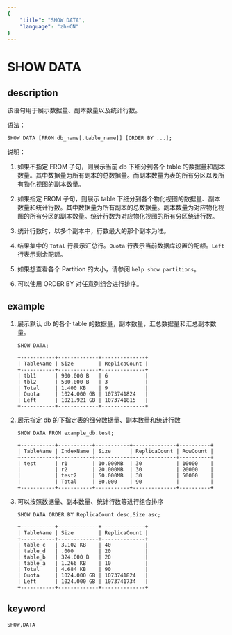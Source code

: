 ```yaml
---
{
    "title": "SHOW DATA",
    "language": "zh-CN"
}
---
```


<!-- 
Licensed to the Apache Software Foundation (ASF) under one
or more contributor license agreements.  See the NOTICE file
distributed with this work for additional information
regarding copyright ownership.  The ASF licenses this file
to you under the Apache License, Version 2.0 (the
"License"); you may not use this file except in compliance
with the License.  You may obtain a copy of the License at

  http://www.apache.org/licenses/LICENSE-2.0

Unless required by applicable law or agreed to in writing,
software distributed under the License is distributed on an
"AS IS" BASIS, WITHOUT WARRANTIES OR CONDITIONS OF ANY
KIND, either express or implied.  See the License for the
specific language governing permissions and limitations
under the License.
-->

# SHOW DATA

## description

该语句用于展示数据量、副本数量以及统计行数。

语法：

```
SHOW DATA [FROM db_name[.table_name]] [ORDER BY ...];
```
    
说明：

1. 如果不指定 FROM 子句，则展示当前 db 下细分到各个 table 的数据量和副本数量。其中数据量为所有副本的总数据量。而副本数量为表的所有分区以及所有物化视图的副本数量。

2. 如果指定 FROM 子句，则展示 table 下细分到各个物化视图的数据量、副本数量和统计行数。其中数据量为所有副本的总数据量。副本数量为对应物化视图的所有分区的副本数量。统计行数为对应物化视图的所有分区统计行数。

3. 统计行数时，以多个副本中，行数最大的那个副本为准。

4. 结果集中的 `Total` 行表示汇总行。`Quota` 行表示当前数据库设置的配额。`Left` 行表示剩余配额。

5. 如果想查看各个 Partition 的大小，请参阅 `help show partitions`。

6. 可以使用 ORDER BY 对任意列组合进行排序。

## example

1. 展示默认 db 的各个 table 的数据量，副本数量，汇总数据量和汇总副本数量。
    
    ```
    SHOW DATA;
    ```
    
    ```
    +-----------+-------------+--------------+
    | TableName | Size        | ReplicaCount |
    +-----------+-------------+--------------+
    | tbl1      | 900.000 B   | 6            |
    | tbl2      | 500.000 B   | 3            |
    | Total     | 1.400 KB    | 9            |
    | Quota     | 1024.000 GB | 1073741824   |
    | Left      | 1021.921 GB | 1073741815   |
    +-----------+-------------+--------------+
    ```
    
2. 展示指定 db 的下指定表的细分数据量、副本数量和统计行数

    ```
    SHOW DATA FROM example_db.test;
    ```
    
    ```
    +-----------+-----------+-----------+--------------+----------+
    | TableName | IndexName | Size      | ReplicaCount | RowCount |
    +-----------+-----------+-----------+--------------+----------+
    | test      | r1        | 10.000MB  | 30           | 10000    |
    |           | r2        | 20.000MB  | 30           | 20000    |
    |           | test2     | 50.000MB  | 30           | 50000    |
    |           | Total     | 80.000    | 90           |          |
    +-----------+-----------+-----------+--------------+----------+
    ```
    
3. 可以按照数据量、副本数量、统计行数等进行组合排序

    ```
    SHOW DATA ORDER BY ReplicaCount desc,Size asc;
    ```
    
    ```
    +-----------+-------------+--------------+
    | TableName | Size        | ReplicaCount |
    +-----------+-------------+--------------+
    | table_c   | 3.102 KB    | 40           |
    | table_d   | .000        | 20           |
    | table_b   | 324.000 B   | 20           |
    | table_a   | 1.266 KB    | 10           |
    | Total     | 4.684 KB    | 90           |
    | Quota     | 1024.000 GB | 1073741824   |
    | Left      | 1024.000 GB | 1073741734   |
    +-----------+-------------+--------------+
    ``` 
        
## keyword

    SHOW,DATA

